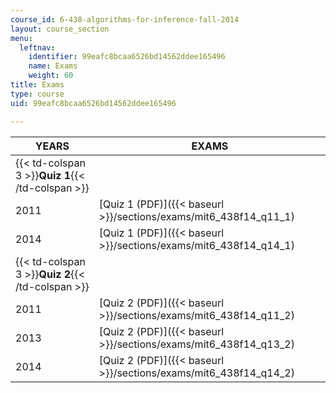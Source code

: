 ```yaml
---
course_id: 6-438-algorithms-for-inference-fall-2014
layout: course_section
menu:
  leftnav:
    identifier: 99eafc8bcaa6526bd14562ddee165496
    name: Exams
    weight: 60
title: Exams
type: course
uid: 99eafc8bcaa6526bd14562ddee165496

---
```


| YEARS | EXAMS |
| --- | --- |
| {{< td-colspan 3 >}}**Quiz 1**{{< /td-colspan >}} |||
| 2011 | [Quiz 1 (PDF)]({{< baseurl >}}/sections/exams/mit6_438f14_q11_1) |
| 2014 | [Quiz 1 (PDF)]({{< baseurl >}}/sections/exams/mit6_438f14_q14_1) |
| {{< td-colspan 3 >}}**Quiz 2**{{< /td-colspan >}} |||
| 2011 | [Quiz 2 (PDF)]({{< baseurl >}}/sections/exams/mit6_438f14_q11_2) |
| 2013 | [Quiz 2 (PDF)]({{< baseurl >}}/sections/exams/mit6_438f14_q13_2) |
| 2014 | [Quiz 2 (PDF)]({{< baseurl >}}/sections/exams/mit6_438f14_q14_2)